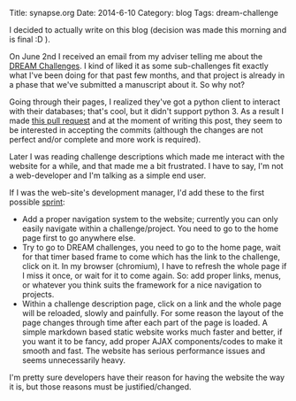Title: synapse.org
Date: 2014-6-10
Category: blog
Tags: dream-challenge

I decided to actually write on this blog (decision was made this morning and is final :D ).

On June 2nd I received an email from my adviser telling me about the [DREAM Challenges](https://www.synapse.org/Portal.html#!Challenges:DREAM). I kind of liked it as some sub-challenges fit exactly what I've been doing for that past few months, and that project is already in a phase that we've submitted a manuscript about it. So why not?

Going through their pages, I realized they've got a python client to interact with their databases; that's cool, but it didn't support python 3. As a result I made [this pull request](https://github.com/Sage-Bionetworks/synapsePythonClient/pull/150) and at the moment of writing this post, they seem to be interested in accepting the commits (although the changes are not perfect and/or complete and more work is required).

Later I was reading challenge descriptions which made me interact with the website for a while, and that made me a bit frustrated. I have to say, I'm not a web-developer and I'm talking as a simple end user.

If I was the web-site's development manager, I'd add these to the first possible [sprint](http://www.scrumalliance.org/community/articles/2007/march/glossary-of-scrum-terms#1118):

- Add a proper navigation system to the website; currently you can only easily navigate within a challenge/project. You need to go to the home page first to go anywhere else.
- Try to go to DREAM challenges, you need to go to the home page, wait for that timer based frame to come which has the link to the challenge, click on it. In my browser (chromium), I have to refresh the whole page if I miss it once, or wait for it to come again. So: add proper links, menus, or whatever you think suits the framework for a nice navigation to projects.
- Within a challenge description page, click on a link and the whole page will be reloaded, slowly and painfully. For some reason the layout of the page changes through time after each part of the page is loaded. A simple markdown based static website works much faster and better, if you want it to be fancy, add proper AJAX components/codes to make it smooth and fast. The website has serious performance issues and seems unnecessarily heavy.

I'm pretty sure developers have their reason for having the website the way it is, but those reasons must be justified/changed.

